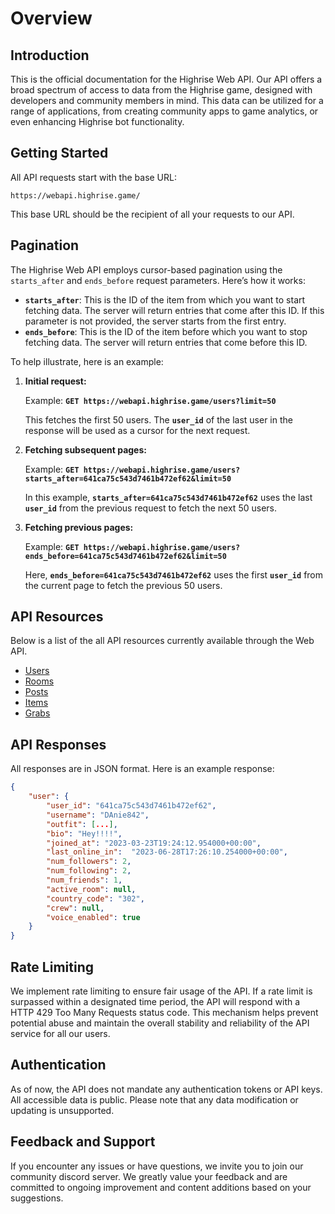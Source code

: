 # **Overview**

## **Introduction**

This is the official documentation for the Highrise Web API. Our API offers a broad spectrum of access to data from the Highrise game, designed with developers and community members in mind. This data can be utilized for a range of applications, from creating community apps to game analytics, or even enhancing Highrise bot functionality.

## **Getting Started**

All API requests start with the base URL:

```
https://webapi.highrise.game/
```

This base URL should be the recipient of all your requests to our API.

## **Pagination**

The Highrise Web API employs cursor-based pagination using the `starts_after` and `ends_before` request parameters. Here’s how it works:

- **`starts_after`**: This is the ID of the item from which you want to start fetching data. The server will return entries that come after this ID. If this parameter is not provided, the server starts from the first entry.
- **`ends_before`**: This is the ID of the item before which you want to stop fetching data. The server will return entries that come before this ID.

To help illustrate, here is an example:

1. **Initial request:**
    
    Example: **`GET https://webapi.highrise.game/users?limit=50`**
    
    This fetches the first 50 users. The **`user_id`** of the last user in the response will be used as a cursor for the next request.
    
2. **Fetching subsequent pages:**
    
    Example: **`GET https://webapi.highrise.game/users?starts_after=641ca75c543d7461b472ef62&limit=50`**
    
    In this example, **`starts_after=641ca75c543d7461b472ef62`** uses the last **`user_id`** from the previous request to fetch the next 50 users.
    
3. **Fetching previous pages:**
    
    Example: **`GET https://webapi.highrise.game/users?ends_before=641ca75c543d7461b472ef62&limit=50`**
    
    Here, **`ends_before=641ca75c543d7461b472ef62`** uses the first **`user_id`** from the current page to fetch the previous 50 users.
    

## **API Resources**

Below is a list of the all API resources currently available through the Web API.

- [Users](https://create.highrise.game/learn/web-api/endpoints/invoke_get_user)
- [Rooms](https://create.highrise.game/learn/web-api/endpoints/invoke_get_room)
- [Posts](https://create.highrise.game/learn/web-api/endpoints/invoke_get_post)
- [Items](https://create.highrise.game/learn/web-api/endpoints/invoke_get_item)
- [Grabs](https://create.highrise.game/learn/web-api/endpoints/invoke_get_grab)

## **API Responses**

All responses are in JSON format. Here is an example response:

```json
{
    "user": {
        "user_id": "641ca75c543d7461b472ef62",
        "username": "DAnie842",
        "outfit": [...],
        "bio": "Hey!!!!",
        "joined_at": "2023-03-23T19:24:12.954000+00:00",
        "last_online_in":  "2023-06-28T17:26:10.254000+00:00",
        "num_followers": 2,
        "num_following": 2,
        "num_friends": 1,
        "active_room": null,
        "country_code": "302",
        "crew": null,
        "voice_enabled": true
    }
}
```

## **Rate Limiting**

We implement rate limiting to ensure fair usage of the API. If a rate limit is surpassed within a designated time period, the API will respond with a HTTP 429 Too Many Requests status code. This mechanism helps prevent potential abuse and maintain the overall stability and reliability of the API service for all our users.

## **Authentication**

As of now, the API does not mandate any authentication tokens or API keys. All accessible data is public. Please note that any data modification or updating is unsupported.

## **Feedback and Support**

If you encounter any issues or have questions, we invite you to join our community discord server. We greatly value your feedback and are committed to ongoing improvement and content additions based on your suggestions.